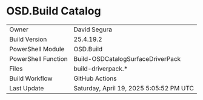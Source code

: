 ﻿# OSD.Build Catalog

| | |
|-|-|
| Owner | David Segura |
| Build Version | 25.4.19.2 |
| PowerShell Module | OSD.Build |
| PowerShell Function | Build-OSDCatalogSurfaceDriverPack |
| Files | build-driverpack.* |
| Build Workflow | GitHub Actions |
| Last Update | Saturday, April 19, 2025 5:05:52 PM UTC |
